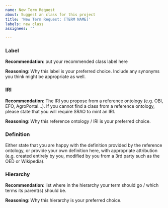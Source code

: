 ```yaml
---
name: New Term Request
about: Suggest an class for this project
title: 'New Term Request: [TERM NAME]'
labels: new class
assignees: ''

---
```


### Label
**Recommendation**: put your recommended class label here

**Reasoning**: Why this label is your preferred choice. Include any synonyms you think might be appropriate as well.

### IRI
**Recommendation**: The IRI you propose from a reference ontology (e.g. OBI, EFO, AgroPortal...). If you cannot find a class from a reference ontology, please state that you will require SRAO to mint an IRI.
 
**Reasoning**: Why this reference ontology / IRI is your preferred choice.

### Definition
Either state that you are happy with the definition provided by the reference ontology, or provide your own definition here, with appropriate attribution (e.g. created entirely by you, modified by you from a 3rd party such as the OED or Wikipedia).

### Hierarchy
**Recommendation**: list where in the hierarchy your term should go / which terms its parent(s) should be.

**Reasoning**: Why this hierarchy is your preferred choice.

